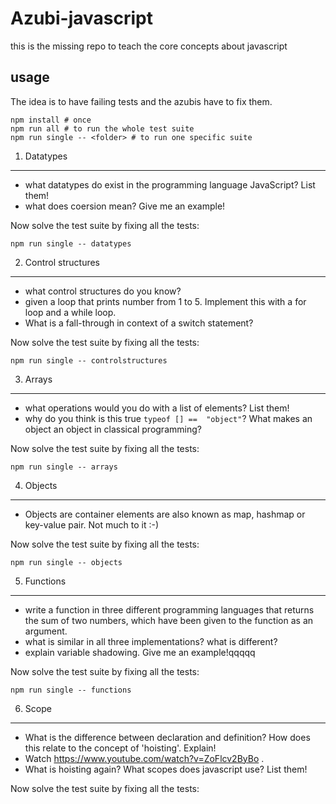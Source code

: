 Azubi-javascript
================

this is the missing repo to teach the core concepts about javascript

usage
---------

The idea is to have failing tests and the azubis have to fix them.

    npm install # once
    npm run all # to run the whole test suite
    npm run single -- <folder> # to run one specific suite


1. Datatypes
-------------

- what datatypes do exist in the programming language JavaScript?  List them!
- what does coersion mean? Give me an example!

Now solve the test suite by fixing all the tests:

```npm run single -- datatypes```

2. Control structures
---------------------

- what control structures do you know?
- given a loop that prints number from 1 to 5. Implement this with a for loop and a while loop.
- What is a fall-through in context of a switch statement?

Now solve the test suite by fixing all the tests:

```npm run single -- controlstructures```

3. Arrays
---------------------

- what operations would you do with a list of elements? List them!
- why do you think is this true ```typeof [] ==  "object"```? What makes an object an object in classical programming?

Now solve the test suite by fixing all the tests:

```npm run single -- arrays```


4. Objects
---------------------

- Objects are container elements are also known as map, hashmap or key-value pair. Not much to it :-)

Now solve the test suite by fixing all the tests:

```npm run single -- objects```


5. Functions
---------------------

- write a function in three different programming languages that returns the sum of two numbers, which have been given to the function as an argument.
- what is similar in all three implementations? what is different?
- explain variable shadowing. Give me an example!qqqqq

Now solve the test suite by fixing all the tests:

```npm run single -- functions```

6. Scope
---------------------

- What is the difference between declaration and definition? How does this relate to the concept of 'hoisting'. Explain!
- Watch https://www.youtube.com/watch?v=ZoFlcv2ByBo . 
- What is hoisting again? What scopes does javascript use? List them!

Now solve the test suite by fixing all the tests:

``` ```